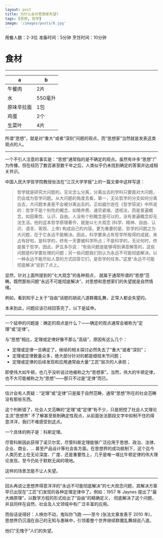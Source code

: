 ```yaml
---
layout: post
title: 为什么会对思想家失望?
tags: [思想, 哲学]
image: '/images/posts/8.jpg'
---
```


用餐人数：2-3位 准备时间：5分钟 烹饪时间：10分钟

# 食材
----
a|b
-|-
午餐肉|2片
水|550毫升
原味辛拉面|1包
鸡蛋|2个
生菜叶|4片

所谓“思想”，就是对“重大”或者“深刻”问题的观点，而“思想家”当然就是发表这类观点的人。

----

一个不引人注意的事实是：“思想”通常指的是不确定的观点。虽然有许多“思想”广为传播，但在经历了数百甚至数千年之后，人类似乎仍未找到确定的答案并达成相关共识。

中国人民大学哲学院教授张法在“江汉大学学报”上的一篇文章中这样写道：

> 哲学就是研究大问题的。无论怎么分离，分离出去的学科只要面对大问题，仍会成为哲学问题。从大问题的角度去看，第一，无论哲学的分支如何分离出去，大问题本身是不会被分离出去的。正如威尔逊在《哲学简说》中所说的：哲学不是个别性的概念，如赡养费、通货紧缩、透视法，而是普遍概念，如因果性、认识、自由。人没有个别概念是可以的，没有普遍概念却无法生活。他的这本哲学原理著作，就是以七大观念 (科学、精神、自由、认识、语言、客观、上帝) 构成自己的内容。更为重要的是，哲学的问题之为大问题，在于它永远不能解决。因此，科学要来占有哲学所取得的成就，来占有好啦，是科学的，终有一天要被科学所占；不是科学的，无论何时，终是属于哲学。因此，萨瓦多尔说：“有些问题是能够得到满意解答的，这些问题是科学要处理的问题；另一些问题我们则认为永远不可能彻底解决。以一种永远不能尽如人意的方式回答它们，是哲学的任务。”这里“永远不可能彻底解决”说到了点上。

显然，针对上面所提到的“七大观念”的各种观点， 就属于通常所谓的“思想”范畴。既然那些问题“永远不可能彻底解决”，对思想和思想家们的失望就是自然情绪。

例如，看到知乎上关于“自由”话题的胡说八道群魔乱舞，正常人都会失望的。

本来到此，问题应该已经回答完了，以下是延申。

****

一个延申的问题是：确定的观点是什么？——确定的观点通常会被称为“定理”或“定律”。

与“思想”相比，定理或定律好像不那么“高级”，原因有这么几个：

* 定理或定律一旦确定了，继续的相关探讨必然失去了“重大”或者“深刻”；
* 定理或定律数量众多，绝大部分针对的都是细枝末节问题；
* 定理或定律的后续发现和应用通常由大量“工匠”层次的人承担；

即使伟大如牛顿，也几乎没听说过他被称之为“思想家”。当然，伟大的牛顿定律，也不大可能被称之为“思想”——那只不过是“定律”而已。

****

估计会有人质疑：“定理”或“定律”只是属于自然范畴，通常“思想”所在的社会范畴没有那些东西。

这个判断错了，社会人文范畴的“定理”或“定律”有不少，只是把控了社会人文理论主流“思想界” 不了解甚至抵制确定性观点，从前面张法那段文字中抑制不住的得意洋洋，我们不难感受到这点。

一个具体的例子是：科斯定理。

尽管科斯因此获得了诺贝尔奖，尽管科斯定理能够广泛应用于思想、政治、法律、企业、商业、... 甚至产品设计等社会各方面。在思想界的成功抵制下，这个迄今人类历史上在无论深度、广度、还是重要性上，几乎是唯一堪比牛顿定律的伟大理论发现，至今仍处于默默无闻的境地。

这样的场景怎能不让人失望。

****

回头再说让思想界得意洋洋的“永远不可能彻底解决”的七大观念问题，其解决方案早已出现在“工匠”们发现的各种定理定律中了。例如：1957 年 Jaynes 提出了“最大熵原理”，以数学方程的形式给出了“自由”的精确定义， 彻底解决了这个问题，并且同样在自然、社会及人文领域中有广泛丰富的应用。

而俗话说得好：人唤你不动，鬼叫你飞跑 ——至今 (张法文章发表于 2010 年)，思想界仍沉湎在自己的无知与愚昧中，引领着整个世界继续群魔乱舞胡说八道。

他们“无愧于”人们的失望。